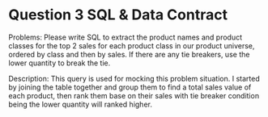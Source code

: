 # Question 3 SQL & Data Contract

Problems: Please write SQL to extract the product names and product classes for the top 2 sales for each product class in our product universe, ordered by 
class and then by sales. If there are any tie breakers, use the lower quantity to break the tie.

Description: This query is used for mocking this problem situation. I started by joining the table together and group them to find a total sales value of each product, then rank them base on their sales with tie breaker condition being the lower quantity will ranked higher.